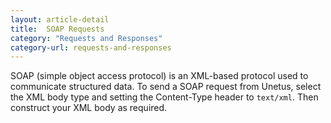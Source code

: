 ```yaml
---
layout: article-detail
title:  SOAP Requests
category: "Requests and Responses"
category-url: requests-and-responses
---
```


SOAP (simple object access protocol) is an XML-based protocol used to communicate structured data. To send a SOAP request from Unetus, select the XML body type and setting the Content-Type header to `text/xml`. Then construct your XML body as required.
